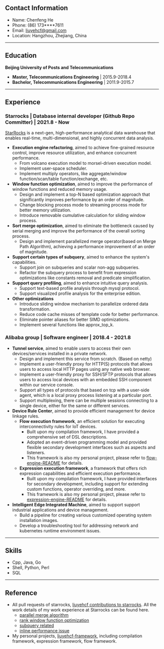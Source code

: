 ## Contact Information

* Name: Chenfeng He
* Phone: (86) 173****7611
* Email: liuyehcf@gmail.com
* Location: Hangzhou, Zhejiang, China

---

## Education

**Beijing University of Posts and Telecommunications**

*  **Master, Telecommunications Engineering** | 2015.9-2018.4
*  **Bachelor, Telecommunications Engineering** | 2011.9-2015.7

---

## Experience

### Starrocks | Database internal developer (Github Repo Committer) | 2021.8 - Now

[StarRocks](https://github.com/StarRocks/starrocks) is a next-gen, high-performance analytical data warehouse that enables real-time, multi-dimensional, and highly concurrent data analysis.

* **Execution engine refactoring**, aimed to achieve fine-grained resource control, improve resource utilization, and enhance concurrent performance.
   * From volcano execution model to morsel-driven execution model.
   * Implement user-space scheduler.
   * Implement multiply operators, like aggregate/window function/scan/table function/exchange, etc.
* **Window function optimization**, aimed to improve the performance of window functions and reduced memory usage.
   * Design and implement a top-N based optimization approach that significantly improves performance by an order of magnitude.
   * Change blocking process mode to streaming process mode for better memory utilization.
   * Introduce removable cumulative calculation for sliding window process.
* **Sort merge optimization**, aimed to eliminate the bottleneck caused by serial merging and improve the performance of the overall sorting process.
   * Design and implement parallelized merge operator(based on Merge Path Algorithm), achieving a performance improvement of an order of magnitude.
* **Support certain types of subquery**, aimed to enhance the system's capabilities.
   * Support join on subqueries and scalar non-agg subqueries.
   * Refactor the subquery process to benefit from expression optimizations like constants removal and predicate simplification.
* **Support query profiling**, aimed to enhance intuitive query analysis.
   * Support text-based profile analysis through mysql protocol.
   * Support visualized profile analysis for the enterprise edition.
* **Other optimizations**
   * Introduce sliding window mechanism to parallelize ordered data transformation.
   * Reduce code cache misses of template code for better performance.
   * Eliminate pointer aliases for better SIMD optimizations.
   * Implement several functions like approx_top_k.

### Alibaba group | Software engineer | 2018.4 - 2021.8

* **Tunnel service**, aimed to enable users to access their own devices/services installed in a private network.
   * Design and implement this service from scratch. (Based on netty)
   * Implement a user-friendly proxy for HTTP(S) protocols that allows users to access local HTTP pages using any native web browser.
   * Implement a user-friendly proxy for SSH/SFTP protocols that allows users to access local devices with an embedded SSH component within our service console.
   * Support all types of protocols that based on tcp with a user-side agent, which is a local proxy process listening at a particular port.
   * Support multiplexing, there can be multiple sessions connecting to a single device, either for the same or different services.
* **Device Rule Center**, aimed to provide efficient management for device linkage rules.
   * **Flow execution framework**, an efficient solution for executing interconnectivity rules for IoT devices.
      * Built upon my compilation framework, I have provided a comprehensive set of DSL descriptions.
      * Adopted an event-driven programming model and provided flexible secondary development interfaces such as aspects and listeners.
      * This framework is also my personal project, please refer to [flow-engine-README](https://github.com/liuyehcf/liuyehcf-framework/blob/master/flow-engine/README.md) for details.
   * **Expression execution framework**, a framework that offers rich expression capabilities and efficient execution performance.
      * Built upon my compilation framework, I have provided interfaces for secondary development, including support for extending custom functions, operator overriding, and more.
      * This framework is also my personal project, please refer to [expression-engine-README](https://github.com/liuyehcf/liuyehcf-framework/blob/master/expression-engine/README.md) for details.
* **Intelligent Edge Integrated Machine**, aimed to support support industrial applications and device management.
   * Build a pipeline for creating various customized operating system installation images.
   * Develop a troubleshooting tool for addressing network and kubernetes runtime environment issues.

---

## Skills

* Cpp, Java, Go
* Shell, Python, Perl
* SQL

---

## Reference

* All pull requests of starrocks, [liuyehcf contributions to starrocks](https://github.com/StarRocks/starrocks/pulls?q=is%3Apr+is%3Aclosed+author%3Aliuyehcf). All the work details of my work experience at Starrocks can be found here.
   * [parallel merge algorithm](https://github.com/StarRocks/starrocks/pulls?q=is%3Apr+is%3Aclosed+author%3Aliuyehcf+parallel+merge)
   * [rank window function optimization](https://github.com/StarRocks/starrocks/pulls?q=is%3Apr+is%3Aclosed+author%3Aliuyehcf+rank+window+function)
   * [subquery related](https://github.com/StarRocks/starrocks/pulls?q=is%3Apr+is%3Aclosed+author%3Aliuyehcf+subquery)
   * [inline performance issue](https://github.com/StarRocks/starrocks/pull/23300)
* My personal projects, [liuyehcf-framework](https://github.com/liuyehcf/liuyehcf-framework/tree/master), including compilation framework, expression framework, flow framework.

